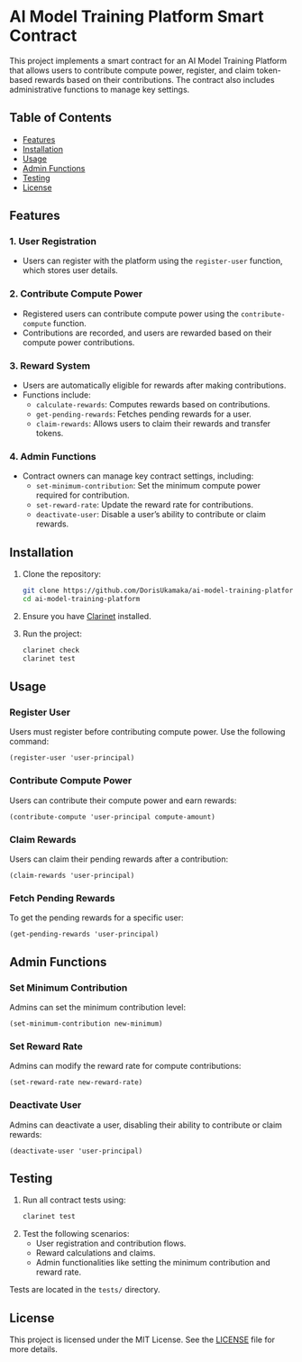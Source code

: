 # AI Model Training Platform Smart Contract

This project implements a smart contract for an AI Model Training Platform that allows users to contribute compute power, register, and claim token-based rewards based on their contributions. The contract also includes administrative functions to manage key settings.

## Table of Contents
- [Features](#features)
- [Installation](#installation)
- [Usage](#usage)
- [Admin Functions](#admin-functions)
- [Testing](#testing)
- [License](#license)

## Features

### 1. **User Registration**
   - Users can register with the platform using the `register-user` function, which stores user details.

### 2. **Contribute Compute Power**
   - Registered users can contribute compute power using the `contribute-compute` function.
   - Contributions are recorded, and users are rewarded based on their compute power contributions.

### 3. **Reward System**
   - Users are automatically eligible for rewards after making contributions.
   - Functions include:
     - `calculate-rewards`: Computes rewards based on contributions.
     - `get-pending-rewards`: Fetches pending rewards for a user.
     - `claim-rewards`: Allows users to claim their rewards and transfer tokens.

### 4. **Admin Functions**
   - Contract owners can manage key contract settings, including:
     - `set-minimum-contribution`: Set the minimum compute power required for contribution.
     - `set-reward-rate`: Update the reward rate for contributions.
     - `deactivate-user`: Disable a user’s ability to contribute or claim rewards.

## Installation

1. Clone the repository:
   ```bash
   git clone https://github.com/DorisUkamaka/ai-model-training-platform.git
   cd ai-model-training-platform
   ```

2. Ensure you have [Clarinet](https://docs.hiro.so/clarinet) installed.

3. Run the project:
   ```bash
   clarinet check
   clarinet test
   ```

## Usage

### Register User
Users must register before contributing compute power. Use the following command:
```clarity
(register-user 'user-principal)
```

### Contribute Compute Power
Users can contribute their compute power and earn rewards:
```clarity
(contribute-compute 'user-principal compute-amount)
```

### Claim Rewards
Users can claim their pending rewards after a contribution:
```clarity
(claim-rewards 'user-principal)
```

### Fetch Pending Rewards
To get the pending rewards for a specific user:
```clarity
(get-pending-rewards 'user-principal)
```

## Admin Functions

### Set Minimum Contribution
Admins can set the minimum contribution level:
```clarity
(set-minimum-contribution new-minimum)
```

### Set Reward Rate
Admins can modify the reward rate for compute contributions:
```clarity
(set-reward-rate new-reward-rate)
```

### Deactivate User
Admins can deactivate a user, disabling their ability to contribute or claim rewards:
```clarity
(deactivate-user 'user-principal)
```

## Testing

1. Run all contract tests using:
   ```bash
   clarinet test
   ```
2. Test the following scenarios:
   - User registration and contribution flows.
   - Reward calculations and claims.
   - Admin functionalities like setting the minimum contribution and reward rate.
   
Tests are located in the `tests/` directory.

## License

This project is licensed under the MIT License. See the [LICENSE](LICENSE) file for more details.
